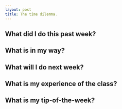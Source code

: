 ```yaml
---
layout: post
title: The time dilemma.
---
```

## What did I do this past week? 

## What is in my way?

## What will I do next week?

## What is my experience of the class?

## What is my tip-of-the-week?
